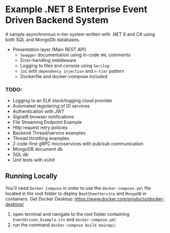 # Example .NET 8 Enterprise Event Driven Backend System
A sample asynchronous n-tier system written with .NET 8 and C# using both SQL and MongoDb databases.

- Presentation layer (Main REST API)
  - `Swagger` documentation using in-code `XML` comments
  - Error-handling middleware
  - Logging to files and console using `Serilog`
  - `IoC` with `dependency injection` and `n-tier` pattern
  - Dockerfile and docker-compose included

### TODO:
  - Logging to an ELK stack/logging cloud provider
  - Automated registering of DI services
  - Authentication with JWT
  - SignalR browser notifications
  - File Streaming Endpoint Example
  - Http request retry policies
  - Backend Thread/service examples
  - Thread throttling examples
  - 2 code-first gRPC microservices with pub/sub communication
  - MongoDB document db
  - SQL db
  - Unit tests with xUnit

## Running Locally

You'll need `Docker Compose` in order to use the `docker-compose.yml` file located in the root folder to deploy `BeatSheetService` and `MongoDB` in containers.
Get Docker Desktop: https://www.docker.com/products/docker-desktop/

1) open terminal and navigate to the root folder containing `EventDriven_Example.sln` and `docker-compose.yml`
2) run the command `docker-compose build mainapi`: